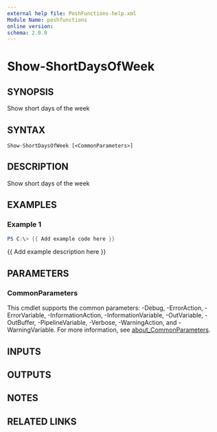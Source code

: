 ```yaml
---
external help file: PoshFunctions-help.xml
Module Name: poshfunctions
online version:
schema: 2.0.0
---
```


# Show-ShortDaysOfWeek

## SYNOPSIS
Show short days of the week

## SYNTAX

```
Show-ShortDaysOfWeek [<CommonParameters>]
```

## DESCRIPTION
Show short days of the week

## EXAMPLES

### Example 1
```powershell
PS C:\> {{ Add example code here }}
```

{{ Add example description here }}

## PARAMETERS

### CommonParameters
This cmdlet supports the common parameters: -Debug, -ErrorAction, -ErrorVariable, -InformationAction, -InformationVariable, -OutVariable, -OutBuffer, -PipelineVariable, -Verbose, -WarningAction, and -WarningVariable. For more information, see [about_CommonParameters](http://go.microsoft.com/fwlink/?LinkID=113216).

## INPUTS

## OUTPUTS

## NOTES

## RELATED LINKS
